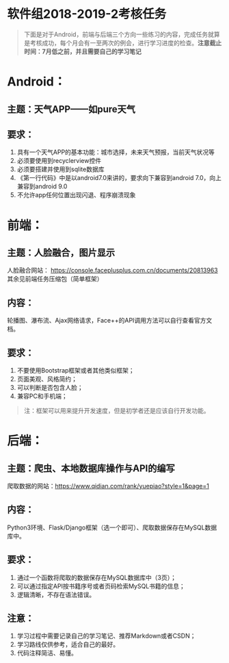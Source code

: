 # 软件组2018-2019-2考核任务
> 下面是对于Android，前端与后端三个方向一些练习的内容，完成任务就算是考核成功，每个月会有一至两次的例会，进行学习进度的检查。**注意截止时间：7月低之前，并且需要自己的学习笔记**
# Android：
## 主题：天气APP——如pure天气
## 要求：
1. 具有一个天气APP的基本功能：城市选择，未来天气预报，当前天气状况等
2. 必须要使用到recyclerview控件
3. 必须要搭建并使用到sqlite数据库
4. 《第一行代码》中是以android7.0来讲的，要求向下兼容到android 7.0，向上兼容到android 9.0
5. 不允许app任何位置出现闪退、程序崩溃现象
# 前端：
## 主题：人脸融合，图片显示
人脸融合网站：
https://console.faceplusplus.com.cn/documents/20813963
其余见前端任务压缩包（简单框架）
## 内容：
轮播图、瀑布流、Ajax网络请求，Face++的API调用方法可以自行查看官方文档。
## 要求：
1. 不要使用Bootstrap框架或者其他类似框架；
2. 页面美观、风格简约；
3. 可以判断是否包含人脸；
4. 兼容PC和手机端；
> 注：框架可以用来提升开发速度，但是初学者还是应该自行开发功能。
# 后端：
## 主题：爬虫、本地数据库操作与API的编写
爬取数据的网站：https://www.qidian.com/rank/yuepiao?style=1&page=1
## 内容：
Python3环境、Flask/Django框架（选一个即可）、爬取数据保存在MySQL数据库中。
## 要求：
1. 通过一个函数将爬取的数据保存在MySQL数据库中（3页）；
2. 可以通过指定API按书籍序号或者页码检索MySQL书籍的信息；
3. 逻辑清晰，不存在语法错误。


## 注意：
1. 学习过程中需要记录自己的学习笔记、推荐Markdown或者CSDN；
2. 学习路线仅供参考，适合自己的最好。
3. 代码注释简洁、易懂。
